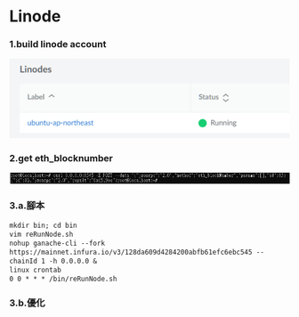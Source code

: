 # Linode

### 1.build linode account
![](./T5.png)
### 2.get eth_blocknumber
![](./T6.png)
### 3.a.腳本
```
mkdir bin; cd bin
vim reRunNode.sh
nohup ganache-cli --fork https://mainnet.infura.io/v3/128da609d4284200abfb61efc6ebc545 --chainId 1 -h 0.0.0.0 &
linux crontab
0 0 * * * /bin/reRunNode.sh
```
### 3.b.優化
